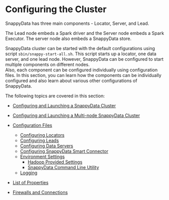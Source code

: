 # Configuring the Cluster
SnappyData has three main components - Locator, Server, and Lead.

The Lead node embeds a Spark driver and the Server node embeds a Spark Executor. The server node also embeds a SnappyData store.

SnappyData cluster can be started with the default configurations using script `sbin/snappy-start-all.sh`. This script starts up a locator, one data server, and one lead node. However, SnappyData can be configured to start multiple components on different nodes. </br>
Also, each component can be configured individually using configuration files. In this section, you can learn how the components can be individually configured and also learn about various other configurations of SnappyData.

The following topics are covered in this section:

*	[Configuring and Launching a SnappyData Cluster](/configure_launch_cluster.md)
*	[Configuring and Launching a Multi-node SnappyData Cluster](/configure_launch_cluster_multinode.md)
*	[Configuration Files](configuring_cluster/configuring_cluster.md#configuration-files)
	- [Configuring Locators](configuring_cluster/configuring_cluster.md#locator)
	- [Configuring Leads](configuring_cluster/configuring_cluster.md#lead)
	- [Configuring Data Servers](configuring_cluster/configuring_cluster.md#dataserver)
	- [Configuring SnappyData Smart Connector](configuring_cluster/configuring_cluster.md#configure-smart-connector)
	- [Environment Settings](configuring_cluster/configuring_cluster.md#environment)
	 	- [Hadoop Provided Settings](configuring_cluster/configuring_cluster.md#hadoop-setting)
	 	- [SnappyData Command Line Utility](configuring_cluster/configuring_cluster.md#command-line)
	- [Logging](configuring_cluster/configuring_cluster.md#logging)

*	[List of Properties](configuring_cluster/property_description.md)

*	[Firewalls and Connections](configuring_cluster/firewalls_connections.md)